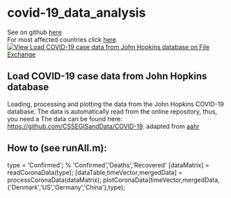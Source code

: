 # covid-19_data_analysis
See on github [here](https://github.com/yuval-harpaz/covid-19_data_analysis)
<br>
For most affected countries click [here](highest_countries.html)
<br>
[![View Load COVID-19 case data from John Hopkins database on File Exchange](https://www.mathworks.com/matlabcentral/images/matlab-file-exchange.svg)](https://se.mathworks.com/matlabcentral/fileexchange/74589-load-covid-19-case-data-from-john-hopkins-database)
## Load COVID-19 case data from John Hopkins database
Loading, processing and plotting the data from the John Hopkins COVID-19 database. The data is automatically read from the online repository, thus, you need a The data can be found here: https://github.com/CSSEGISandData/COVID-19.
adapted from [aahr](https://github.com/aahr/covid-19_data_analysis)
## How to (see runAll.m):
type = 'Confirmed'; % 'Confirmed','Deaths','Recovered'
[dataMatrix] = readCoronaData(type);
[dataTable,timeVector,mergedData] = processCoronaData(dataMatrix);
plotCoronaData(timeVector,mergedData,{'Denmark','US','Germany','China'},type);
